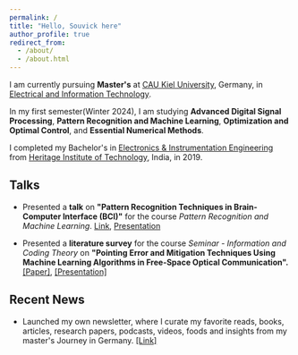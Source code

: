```yaml
---
permalink: /
title: "Hello, Souvick here"
author_profile: true
redirect_from: 
  - /about/
  - /about.html
---
```


I am currently pursuing **Master's** at [CAU Kiel University](https://www.tf.uni-kiel.de/etit/instetit/en?set_language=en), Germany, in [Electrical and Information Technology](https://www.tf.uni-kiel.de/etit/instetit/en?set_language=en). 

In my first semester(Winter 2024), I am studying **Advanced Digital Signal Processing**, **Pattern Recognition and Machine Learning**, **Optimization and Optimal Control**, and **Essential Numerical Methods**.

I completed my Bachelor's in [Electronics & Instrumentation Engineering](https://heritageit.edu/AEIE.aspx) from [Heritage Institute of Technology](https://heritageit.edu/), India, in 2019.



Talks
--
- Presented a **talk** on **"Pattern Recognition Techniques in Brain-Computer Interface (BCI)"** for the course *Pattern Recognition and Machine Learning*. [Link](https://dss-kiel.de/index.php/teaching/lectures/lecture-pattern-recognition), [Presentation](/files/PRML_Talk_SouvickC.pdf)


- Presented a **literature survey** for the course *Seminar - Information and Coding Theory* on **"Pointing Error and Mitigation Techniques Using Machine Learning Algorithms in Free-Space Optical Communication".** [[Paper]](/files/Seminar_ICT_paper_Souvick_C.pdf),  [[Presentation]](/files/Seminar_ICT_PPT_Souvick_C.pdf)


Recent News
----

- Launched my own newsletter, where I curate my favorite reads, books, articles, research papers, podcasts, videos, foods and insights from my master's Journey in Germany. [[Link]](https://souvickc.substack.com/)

 